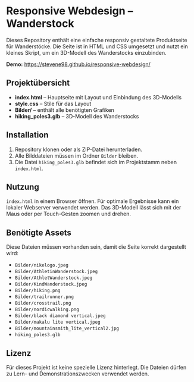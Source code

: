 # Responsive Webdesign – Wanderstock

Dieses Repository enthält eine einfache responsiv gestaltete Produktseite für Wanderstöcke. Die Seite ist in HTML und CSS umgesetzt und nutzt ein kleines Skript, um ein 3D-Modell des Wanderstocks einzubinden.

**Demo:** <https://stevene98.github.io/responsive-webdesign/>

## Projektübersicht

- **index.html** – Hauptseite mit Layout und Einbindung des 3D-Modells
- **style.css** – Stile für das Layout
- **Bilder/** – enthält alle benötigten Grafiken
- **hiking_poles3.glb** – 3D-Modell des Wanderstocks

## Installation

1. Repository klonen oder als ZIP-Datei herunterladen.
2. Alle Bilddateien müssen im Ordner `Bilder` bleiben.
3. Die Datei `hiking_poles3.glb` befindet sich im Projektstamm neben `index.html`.

## Nutzung

`index.html` in einem Browser öffnen. Für optimale Ergebnisse kann ein lokaler Webserver verwendet werden. Das 3D-Modell lässt sich mit der Maus oder per Touch-Gesten zoomen und drehen.

## Benötigte Assets

Diese Dateien müssen vorhanden sein, damit die Seite korrekt dargestellt wird:

- `Bilder/nikelogo.jpeg`
- `Bilder/AthletinWanderstock.jpeg`
- `Bilder/AthletWanderstock.jpeg`
- `Bilder/KindWanderstock.jpeg`
- `Bilder/hiking.png`
- `Bilder/trailrunner.png`
- `Bilder/crosstrail.png`
- `Bilder/nordicwalking.png`
- `Bilder/black diamond vertical.jpeg`
- `Bilder/makalu lite vertical.jpeg`
- `Bilder/mountainsmith_lite_vertical2.jpg`
- `hiking_poles3.glb`

## Lizenz

Für dieses Projekt ist keine spezielle Lizenz hinterlegt. Die Dateien dürfen zu Lern- und Demonstrationszwecken verwendet werden.
